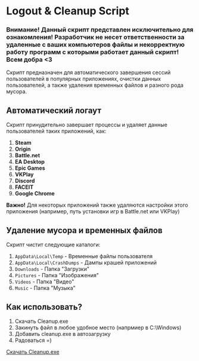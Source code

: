 # Logout & Cleanup Script

### Внимание! Данный скрипт представлен исключительно для ознакомления! Разработчик не несет ответственности за удаленные с ваших компьютеров файлы и некорректную работу программ с которыми работает данный скрипт! Всем добра <3  


Скрипт предназначен для автоматического завершения сессий пользователей в популярных приложениях, очистки данных пользователей, а также удаления временных файлов и разного рода мусора.  

## Автоматический логаут  

Скрипт принудительно завершает процессы и удаляет данные пользователей таких приложений, как:  
1. **Steam**
2. **Origin**
3. **Battle.net**
4. **EA Desktop**
5. **Epic Games**
6. **VKPlay**
7. **Discord**
8. **FACEIT**
9. **Google Chrome**  

**Важно!** Для некоторых приложений также удаляются настройки этого приложения (например, путь установки игр в Battle.net или VKPlay)


## Удаление мусора и временных файлов  

Скрипт чистит следующие каталоги:
1. `AppData\Local\Temp` - Временные файлы пользователя
2. `AppData\Local\CrashDumps` - Дампы крашей приложений
3. `Downloads` - Папка "Загрузки"
4. `Pictures` - Папка "Изображения"
5. `Videos` - Папка "Видео"
6. `Music` - Папка "Музыка"

## Как использовать?

1. Скачать Cleanup.exe
2. Закинуть файл в любое удобное место (напрмиер в C:\Windows)
3. Добавить cleanup.exe в автозагрузку
4. Радоваться =)

[Скачать Cleanup.exe](https://github.com/cor3jz/PS-Cleanup/releases)
